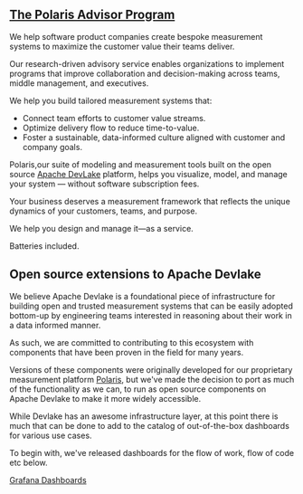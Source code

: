 ## [The Polaris Advisor Program](https://polaris-advisor.com)
  
  We help software product companies create bespoke measurement systems to maximize the customer value their teams deliver.

Our research-driven advisory service enables organizations to implement programs that improve collaboration and decision-making across teams, middle management, and executives.

We help you build tailored measurement systems that:

- Connect team efforts to customer value streams.
- Optimize delivery flow to reduce time-to-value.
- Foster a sustainable, data-informed culture aligned with customer and company goals.

Polaris,our suite of modeling and measurement  tools built on the open source  [Apache DevLake](https://devlake.apache.org) platform, helps you visualize, model, and manage your system — without software subscription fees. 

Your business deserves a measurement framework that reflects the unique dynamics of your customers, teams, and purpose.

We help you design and manage it—as a service. 

Batteries included.


## Open source extensions to Apache Devlake

We believe Apache Devlake is a foundational piece of infrastructure for building open and trusted measurement systems that can be easily adopted bottom-up by engineering teams interested in reasoning about their work in a data informed manner. 

As such, we are committed to contributing to this ecosystem with components that have been proven in the field for many years. 

Versions of these components were originally developed for our proprietary measurement platform [Polaris](https://www.exathink.com/take-the-tour), but we've made the decision to port as much of the functionality as we can, to run as open source components on Apache Devlake to make it more widely accessible. 

While Devlake has an awesome infrastructure layer, at this point there is much that can be done to add to the catalog of out-of-the-box dashboards for various use cases. 

To begin with, we've released dashboards for the flow of work, flow of code etc below.

[Grafana Dashboards](https://github.com/polarisadvisor/polaris-devlake-dashboards)


